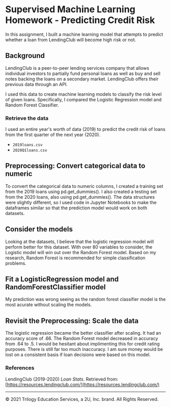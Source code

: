 # Supervised Machine Learning Homework - Predicting Credit Risk

In this assignment, I built a machine learning model that attempts to predict whether a loan from LendingClub will become high risk or not. 

## Background

LendingClub is a peer-to-peer lending services company that allows individual investors to partially fund personal loans as well as buy and sell notes backing the loans on a secondary market. LendingClub offers their previous data through an API.

I used this data to create machine learning models to classify the risk level of given loans. Specifically, I compared the Logistic Regression model and Random Forest Classifier.

### Retrieve the data

I used an entire year's worth of data (2019) to predict the credit risk of loans from the first quarter of the next year (2020).

* `2019loans.csv`
* `2020Q1loans.csv`

## Preprocessing: Convert categorical data to numeric

To convert the categorical data to numeric columns, I created a training set from the 2019 loans using pd.get_dummies(). I also created a testing set from the 2020 loans, also using pd.get_dummies(). The data structures were slightly different, so I used code in Jupyter Notebooks to make the dataframes similar so that the prediction model would work on both datasets.

## Consider the models

Looking at the datasets, I believe that the logistic regression model will perform better for this dataset. With over 80 variables to consider, the Logistic model will win out over the Random Forest model. Based on my research, Random Forest is recommended for simple classification problems.

## Fit a LogisticRegression model and RandomForestClassifier model

My prediction was wrong seeing as the random forest classifier model is the most acurate without scaling the models.

## Revisit the Preprocessing: Scale the data

The logistic regression became the better classifier after scaling. It had an accuracy score of .66.
The Random Forest model decreased in accuracy from .64 to .5. I would be hesitant about implimenting this for credit rating purposes. There is still far too much inaccuracy. I am sure money would be lost on a consistent basis if loan decisions were based on this model.

### References

LendingClub (2019-2020) _Loan Stats_. Retrieved from: [https://resources.lendingclub.com/](https://resources.lendingclub.com/)

- - -

© 2021 Trilogy Education Services, a 2U, Inc. brand. All Rights Reserved.
